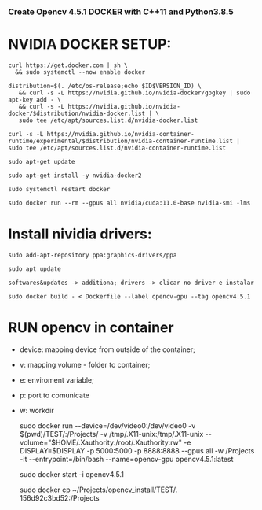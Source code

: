 ### Create Opencv 4.5.1 DOCKER with C++11 and Python3.8.5


# NVIDIA DOCKER SETUP:

	curl https://get.docker.com | sh \
	  && sudo systemctl --now enable docker

	distribution=$(. /etc/os-release;echo $ID$VERSION_ID) \
	   && curl -s -L https://nvidia.github.io/nvidia-docker/gpgkey | sudo apt-key add - \
	   && curl -s -L https://nvidia.github.io/nvidia-docker/$distribution/nvidia-docker.list | \
	   sudo tee /etc/apt/sources.list.d/nvidia-docker.list

	curl -s -L https://nvidia.github.io/nvidia-container-runtime/experimental/$distribution/nvidia-container-runtime.list | sudo tee /etc/apt/sources.list.d/nvidia-container-runtime.list

	sudo apt-get update

	sudo apt-get install -y nvidia-docker2

	sudo systemctl restart docker

	sudo docker run --rm --gpus all nvidia/cuda:11.0-base nvidia-smi -lms

# Install nividia drivers:

	sudo add-apt-repository ppa:graphics-drivers/ppa

	sudo apt update

	softwares&updates -> additiona; drivers -> clicar no driver e instalar

	sudo docker build - < Dockerfile --label opencv-gpu --tag opencv4.5.1

# RUN opencv in container

 - device: mapping device from outside of the container;
 - v: mapping volume - folder to container;
 - e: enviroment variable;
 - p: port to comunicate
 - w: workdir

	sudo docker run --device=/dev/video0:/dev/video0 -v $(pwd)/TEST/:/Projects/ -v /tmp/.X11-unix:/tmp/.X11-unix --volume="$HOME/.Xauthority:/root/.Xauthority:rw" -e DISPLAY=$DISPLAY -p 5000:5000 -p 8888:8888 --gpus all -w /Projects -it --entrypoint=/bin/bash --name=opencv-gpu opencv4.5.1:latest

	sudo docker start -i opencv4.5.1

	sudo docker cp ~/Projects/opencv_install/TEST/. 156d92c3bd52:/Projects
